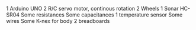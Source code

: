 1 Arduino UNO
2 R/C servo motor, continous rotation
2 Wheels
1 Sonar HC-SR04
Some resistances
Some capacitances
1 temperature sensor
Some wires
Some K-nex for body
2 breadboards
